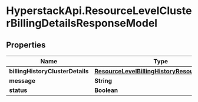 # HyperstackApi.ResourceLevelClusterBillingDetailsResponseModel

## Properties

Name | Type | Description | Notes
------------ | ------------- | ------------- | -------------
**billingHistoryClusterDetails** | [**ResourceLevelBillingHistoryResourcesCluster**](ResourceLevelBillingHistoryResourcesCluster.md) |  | [optional] 
**message** | **String** |  | [optional] 
**status** | **Boolean** |  | [optional] 


